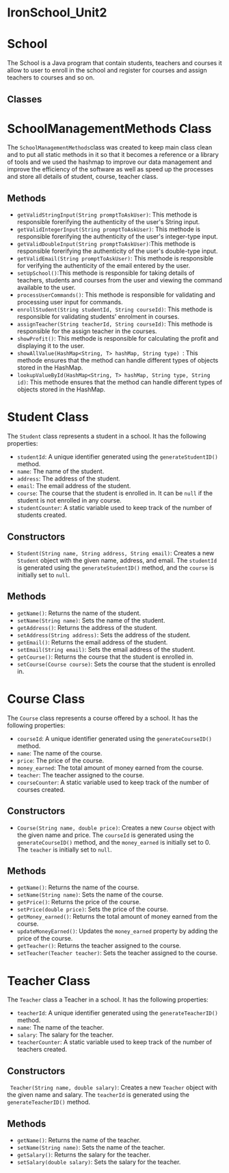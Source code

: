 # IronSchool_Unit2

# School

The School is a Java program that contain students, teachers and courses it allow to user to enroll in the school and register for courses and assign teachers to courses and so on.

## Classes

# SchoolManagementMethods Class

The `SchoolManagementMethods`class was created to keep main class clean and to put all static methods in it so that it becomes a reference or a library of tools and we used the hashmap to improve our data management and improve the efficiency of the software as well as speed up the processes and store all details of student, course, teacher class.

## Methods

- `getValidStringInput(String promptToAskUser)`: This methode is responsible forerifying the authenticity of the user's String input.
- `getValidIntegerInput(String promptToAskUser)`: This methode is responsible forerifying the authenticity of the user's integer-type input.
- `getValidDoubleInput(String promptToAskUser)`:This methode is responsible forerifying the authenticity of the user's double-type input.
- `getValidEmail(String promptToAskUser)`: This methode is responsible for verifying the authenticity of the email entered by the user.
- `setUpSchool()`:This methode is responsible for taking details of teachers, students and courses from the user and viewing the command available to the user.
- `processUserCommands()`: This methode is responsible for validating and processing user input for commands.
- `enrollStudent(String studentId, String courseId)`: This methode is responsible for validating students' enrolment in courses.
- `assignTeacher(String teacherId, String courseId)`: This methode is responsible for the assign teacher in the courses.
- `showProfit()`: This methode is responsible for calculating the profit and displaying it to the user.
- `showAllValue(HashMap<String, T> hashMap, String type) `: This methode ensures that the method can handle different types of objects stored in the HashMap.
- `lookupValueById(HashMap<String, T> hashMap, String type, String id)`: This methode ensures that the method can handle different types of objects stored in the HashMap.

# Student Class

The `Student` class represents a student in a school. It has the following properties:

- `studentId`: A unique identifier generated using the `generateStudentID()` method.
- `name`: The name of the student.
- `address`: The address of the student.
- `email`: The email address of the student.
- `course`: The course that the student is enrolled in. It can be `null` if the student is not enrolled in any course.
- `studentCounter`: A static variable used to keep track of the number of students created.

## Constructors

- `Student(String name, String address, String email)`: Creates a new `Student` object with the given name, address, and email. The `studentId` is generated using the `generateStudentID()` method, and the `course` is initially set to `null`.

## Methods

- `getName()`: Returns the name of the student.
- `setName(String name)`: Sets the name of the student.
- `getAddress()`: Returns the address of the student.
- `setAddress(String address)`: Sets the address of the student.
- `getEmail()`: Returns the email address of the student.
- `setEmail(String email)`: Sets the email address of the student.
- `getCourse()`: Returns the course that the student is enrolled in.
- `setCourse(Course course)`: Sets the course that the student is enrolled in.

# Course Class

The `Course` class represents a course offered by a school. It has the following properties:

- `courseId`: A unique identifier generated using the `generateCourseID()` method.
- `name`: The name of the course.
- `price`: The price of the course.
- `money_earned`: The total amount of money earned from the course.
- `teacher`: The teacher assigned to the course.
- `courseCounter`: A static variable used to keep track of the number of courses created.

## Constructors

- `Course(String name, double price)`: Creates a new `Course` object with the given name and price. The `courseId` is generated using the `generateCourseID()` method, and the `money_earned` is initially set to 0. The `teacher` is initially set to `null`.

## Methods

- `getName()`: Returns the name of the course.
- `setName(String name)`: Sets the name of the course.
- `getPrice()`: Returns the price of the course.
- `setPrice(double price)`: Sets the price of the course.
- `getMoney_earned()`: Returns the total amount of money earned from the course.
- `updateMoneyEarned()`: Updates the `money_earned` property by adding the price of the course.
- `getTeacher()`: Returns the teacher assigned to the course.
- `setTeacher(Teacher teacher)`: Sets the teacher assigned to the course.

# Teacher Class

The `Teacher` class  a Teacher in a school. It has the following properties:

- `teacherId`: A unique identifier generated using the `generateTeacherID()` method.
- `name`: The name of the teacher.
- `salary`: The salary for the teacher.
- `teacherCounter`: A static variable used to keep track of the number of teachers created.

## Constructors

` Teacher(String name, double salary)`: Creates a new `Teacher` object with the given name and salary. The `teacherId` is generated using the `generateTeacherID()` method.

## Methods

- `getName()`: Returns the name of the teacher.
- `setName(String name)`: Sets the name of the teacher.
- `getSalary()`: Returns the salary for the teacher.
- `setSalary(double salary)`: Sets the salary for the teacher.

